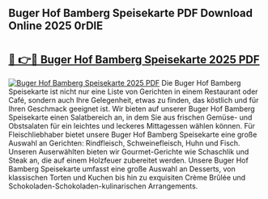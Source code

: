 ## Buger Hof Bamberg Speisekarte PDF Download Online 2025 0rDlE

# <h2><a href="http://gc8n3e.nevu.top/?p=Buger+Hof+Bamberg+Speisekarte">🔗 👉🔴 Buger Hof Bamberg Speisekarte 2025 PDF</a></h2>

[![Buger Hof Bamberg Speisekarte 2025 PDF](https://i.imgur.com/dBaPXMq.png)](http://gc8n3e.nevu.top/?p=Buger+Hof+Bamberg+Speisekarte)
Die Buger Hof Bamberg Speisekarte ist nicht nur eine Liste von Gerichten in einem Restaurant oder Café, sondern auch Ihre Gelegenheit, etwas zu finden, das köstlich und für Ihren Geschmack geeignet ist. Wir bieten auf unserer Buger Hof Bamberg Speisekarte einen Salatbereich an, in dem Sie aus frischen Gemüse- und Obstsalaten für ein leichtes und leckeres Mittagessen wählen können. Für Fleischliebhaber bietet unsere Buger Hof Bamberg Speisekarte eine große Auswahl an Gerichten: Rindfleisch, Schweinefleisch, Huhn und Fisch. Unseren Auserwählten bieten wir Gourmet-Gerichte wie Schaschlik und Steak an, die auf einem Holzfeuer zubereitet werden. Unsere Buger Hof Bamberg Speisekarte umfasst eine große Auswahl an Desserts, von klassischen Torten und Kuchen bis hin zu exquisiten Crème Brûlée und Schokoladen-Schokoladen-kulinarischen Arrangements.
